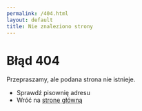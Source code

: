 ```yaml
---
permalink: /404.html
layout: default
title: Nie znaleziono strony
---
```


# Błąd 404

Przepraszamy, ale podana strona nie istnieje.

- Sprawdź pisownię adresu
- Wróć na [stronę główną](/)
